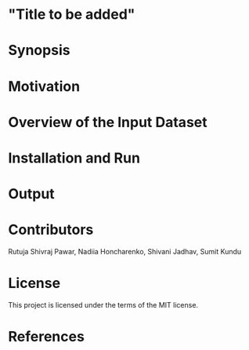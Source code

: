 # "Title to be added"
# Synopsis

# Motivation

# Overview of the Input Dataset

# Installation and Run

# Output

# Contributors
Rutuja Shivraj Pawar, Nadiia Honcharenko, Shivani Jadhav, Sumit Kundu

# License
This project is licensed under the terms of the MIT license.

# References


